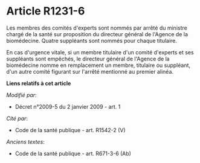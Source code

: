# Article R1231-6

Les membres des comités d'experts sont nommés par arrêté du ministre chargé de la santé sur proposition du directeur général
de l'Agence de la biomédecine. Quatre suppléants sont nommés pour chaque titulaire. 

En cas d'urgence vitale, si un membre titulaire d'un comité d'experts et ses suppléants sont empêchés, le directeur général
de l'Agence de la biomédecine nomme en remplacement un membre, titulaire ou suppléant, d'un autre comité figurant sur
l'arrêté mentionné au premier alinéa.

**Liens relatifs à cet article**

_Modifié par_:

  - Décret n°2009-5 du 2 janvier 2009 - art. 1

_Cité par_:

  - Code de la santé publique - art. R1542-2 (V)

_Anciens textes_:

  - Code de la santé publique - art. R671-3-6 (Ab)
